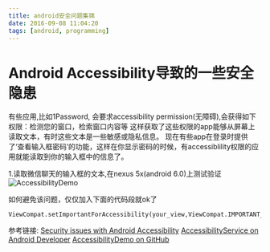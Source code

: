 ```yaml
---
title: android安全问题集锦
date: 2016-09-08 11:04:20
tags: [android, programming]
---
```



# Android Accessibility导致的一些安全隐患
有些应用,比如1Password, 会要求accessibility permission(无障碍),会获得如下权限：检测您的窗口，检索窗口内容等
这样获取了这些权限的app能够从屏幕上读取文本，有时这些文本是一些敏感或隐私信息。    现在有些app在登录时提供了‘查看输入框密码’的功能，这样在你显示密码的时候，有accessiblility权限的应用就能读取到你的输入框中的信息了。

1.读取微信聊天的输入框的文本,在nexus 5x(android 6.0)上测试验证
![AccessibilityDemo](/images/accessibility.gif)

如何避免该问题，仅仅加入下面的代码段就ok了
```
ViewCompat.setImportantForAccessibility(your_view,ViewCompat.IMPORTANT_FOR_ACCESSIBILITY_NO);
```


参考链接:
[Security issues with Android Accessibility](https://android.jlelse.eu/android-accessibility-75fdc5810025#.laqbpz8dj)
[AccessibilityService on Android Developer](https://developer.android.com/reference/android/accessibilityservice/AccessibilityService.html)
[AccessibilityDemo on GitHub](https://github.com/bpr10/AccessibilityDemo)




